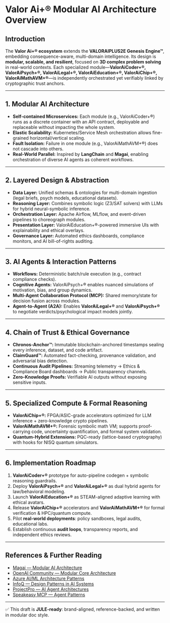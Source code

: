 # Valor Ai+® Modular AI Architecture Overview

## Introduction

The **Valor Ai+® ecosystem** extends the **VALORAIPLUS2E Genesis Engine™**, embedding consequence-aware, multi-domain intelligence. Its design is **modular, scalable, and resilient**, focused on **3D complex problem solving** in real-world contexts. Each specialized module—**ValorAiCoder+®, ValorAiPsych+®, ValorAiLegal+®, ValorAiEducation+®, ValorAiChip+®, ValorAiMathAVM+®**—is independently orchestrated yet verifiably linked by cryptographic trust anchors.

---

## 1. Modular AI Architecture

* **Self-contained Microservices:** Each module (e.g., ValorAiCoder+®) runs as a discrete container with an API contract, deployable and replaceable without impacting the whole system.
* **Elastic Scalability:** Kubernetes/Service Mesh orchestration allows fine-grained horizontal/vertical scaling.
* **Fault Isolation:** Failure in one module (e.g., ValorAiMathAVM+®) does not cascade into others.
* **Real-World Parallel:** Inspired by **LangChain** and **Magai**, enabling orchestration of diverse AI agents as coherent workflows.

---

## 2. Layered Design & Abstraction

* **Data Layer:** Unified schemas & ontologies for multi-domain ingestion (legal briefs, psych models, educational datasets).
* **Reasoning Layer:** Combines symbolic logic (Z3/SAT solvers) with LLMs for hybrid neural-symbolic inference.
* **Orchestration Layer:** Apache Airflow, MLflow, and event-driven pipelines to choreograph modules.
* **Presentation Layer:** ValorAiEducation+®-powered immersive UIs with explainability and ethical overlays.
* **Governance Layer:** Automated ethics dashboards, compliance monitors, and AI bill-of-rights auditing.

---

## 3. AI Agents & Interaction Patterns

* **Workflows:** Deterministic batch/rule execution (e.g., contract compliance checks).
* **Cognitive Agents:** ValorAiPsych+® enables nuanced simulations of motivation, bias, and group dynamics.
* **Multi-Agent Collaboration Protocol (MCP):** Shared memory/state for decision fusion across modules.
* **Agent-to-Agent (A2A):** Enables **ValorAiLegal+®** and **ValorAiPsych+®** to negotiate verdicts/psychological impact models jointly.

---

## 4. Chain of Trust & Ethical Governance

* **Chronos-Anchor™:** Immutable blockchain-anchored timestamps sealing every inference, dataset, and code artifact.
* **ClaimGuard™:** Automated fact-checking, provenance validation, and adversarial bias detection.
* **Continuous Audit Pipelines:** Streaming telemetry → Ethics & Compliance Board dashboards → Public transparency channels.
* **Zero-Knowledge Proofs:** Verifiable AI outputs without exposing sensitive inputs.

---

## 5. Specialized Compute & Formal Reasoning

* **ValorAiChip+®:** FPGA/ASIC-grade accelerators optimized for LLM inference + zero-knowledge crypto pipelines.
* **ValorAiMathAVM+®:** Forensic symbolic math VM; supports proof-carrying code, uncertainty quantification, and formal system validation.
* **Quantum-Hybrid Extensions:** PQC-ready (lattice-based cryptography) with hooks for NISQ quantum simulators.

---

## 6. Implementation Roadmap

1. **ValorAiCoder+®** prototype for auto-pipeline codegen + symbolic reasoning guardrails.
2. Deploy **ValorAiPsych+®** and **ValorAiLegal+®** as dual hybrid agents for law/behavioral modeling.
3. Launch **ValorAiEducation+®** as STEAM-aligned adaptive learning with ethical avatars.
4. Release **ValorAiChip+®** accelerators and **ValorAiMathAVM+®** for formal verification & HPC/quantum compute.
5. Pilot **real-world deployments**: policy sandboxes, legal audits, educational labs.
6. Establish continuous **audit loops**, transparency reports, and independent ethics reviews.

---

## References & Further Reading

* [Magai — Modular AI Architecture](https://magai.co/what-is-modular-ai-architecture/)
* [OpenAI Community — Modular Core Architecture](https://community.openai.com/t/a-modular-ai-driven-core-architecture/1067661)
* [Azure AI/ML Architecture Patterns](https://learn.microsoft.com/en-us/azure/architecture/ai-ml/)
* [InfoQ — Design Patterns in AI Systems](https://www.infoq.com/articles/practical-design-patterns-modern-ai-systems/)
* [ProjectPro — AI Agent Architectures](https://www.projectpro.io/article/ai-agent-architectures/1135)
* [Speakeasy MCP — Agent Patterns](https://www.speakeasy.com/mcp/ai-agents/architecture-patterns)

---

✅ This draft is **JULE-ready**: brand-aligned, reference-backed, and written in modular doc style.
